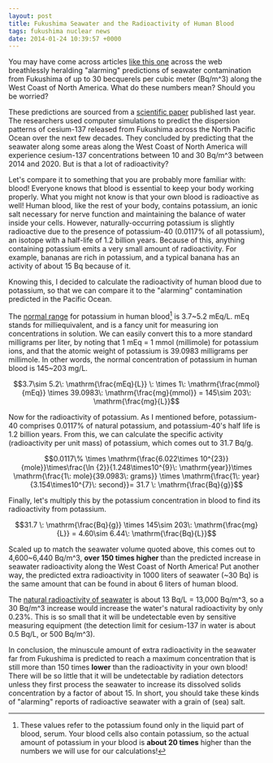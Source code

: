 ```yaml
---
layout: post
title: Fukushima Seawater and the Radioactivity of Human Blood
tags: fukushima nuclear news
date: 2014-01-24 10:39:57 +0000
---
```


You may have come across articles [like this
one](http://www.naturalnews.com/043585_fukushima_radiation_pacific_ocean_marine_science_organization.html)
across the web breathlessly heralding "alarming" predictions of seawater
contamination from Fukushima of up to 30 becquerels per cubic meter
(Bq/m^3) along the West Coast of North America. What do these numbers
mean? Should you be worried?

<!--more-->

These predictions are sourced from a [scientific
paper](http://www.sciencedirect.com/science/article/pii/S096706371300112X)
published last year. The researchers used computer simulations to
predict the dispersion patterns of cesium-137 released from Fukushima
across the North Pacific Ocean over the next few decades. They concluded
by predicting that the seawater along some areas along the West Coast of
North America will experience cesium-137 concentrations between 10 and
30 Bq/m^3 between 2014 and 2020. But is that a lot of radioactivity?

Let's compare it to something that you are probably more familiar with:
blood! Everyone knows that blood is essential to keep your body working
properly. What you might not know is that your own blood is radioactive
as well! Human blood, like the rest of your body, contains potassium, an
ionic salt necessary for nerve function and maintaining the balance of
water inside your cells. However, naturally-occurring potassium is
slightly radioactive due to the presence of potassium-40 (0.0117% of all
potassium), an isotope with a half-life of 1.2 billion years. Because of
this, anything containing potassium emits a very small amount of
radioactivity. For example, bananas are rich in potassium, and a typical
banana has an activity of about 15 Bq because of it.

Knowing this, I decided to calculate the radioactivity of human blood
due to potassium, so that we can compare it to the "alarming"
contamination predicted in the Pacific Ocean.

The [normal
range](http://www.nlm.nih.gov/medlineplus/ency/article/003484.htm) for
potassium in human blood[^1] is 3.7~5.2 mEq/L. mEq stands for
milliequivalent, and is a fancy unit for measuring ion concentrations in
solution. We can easily convert this to a more standard milligrams per
liter, by noting that 1 mEq = 1 mmol (millimole) for potassium ions, and
that the atomic weight of potassium is 39.0983 milligrams per millimole.
In other words, the normal concentration of potassium in human blood is
145~203 mg/L.

$$3.7\sim 5.2\: \mathrm{\frac{mEq}{L}} \: \times 1\: \mathrm{\frac{mmol}{mEq}} \times 39.0983\: \mathrm{\frac{mg}{mmol}} =  145\sim 203\: \mathrm{\frac{mg}{L}}$$

Now for the radioactivity of potassium. As I mentioned before,
potassium-40 comprises 0.0117% of natural potassium, and potassium-40's
half life is 1.2 billion years. From this, we can calculate the specific
activity (radioactivity per unit mass) of potassium, which comes out to
31.7 Bq/g.

$$0.0117\% \times \mathrm{\frac{6.022\times 10^{23}}{mole}}\times\frac{\ln {2}}{1.248\times10^{9}\: \mathrm{year}}\times \mathrm{\frac{1\: mole}{39.0983\: grams}} \times \mathrm{\frac{1\: year}{3.154\times10^{7}\: second}}= 31.7 \: \mathrm{\frac{Bq}{g}}$$

Finally, let's multiply this by the potassium concentration in blood to
find its radioactivity from potassium.

$$31.7 \: \mathrm{\frac{Bq}{g}} \times 145\sim 203\: \mathrm{\frac{mg}{L}} = 4.60\sim 6.44\: \mathrm{\frac{Bq}{L}}$$

Scaled up to match the seawater volume quoted above, this comes out to
4,600~6,440 Bq/m^3, **over 150 times higher** than the predicted
increase in seawater radioactivity along the West Coast of North
America! Put another way, the predicted extra radioactivity in 1000
liters of seawater (~30 Bq) is the same amount that can be found in
about 6 liters of human blood.

The [natural radioactivity of
seawater](http://www.dailykos.com/story/2013/11/07/1253941/-Putting-Fukushima-in-Perspetive-A-primer-on-radioactivity-in-the-Ocean#)
is about 13 Bq/L = 13,000 Bq/m^3, so a 30 Bq/m^3 increase would
increase the water's natural radioactivity by only 0.23%. This is so
small that it will be undetectable even by sensitive measuring equipment
(the detection limit for cesium-137 in water is about 0.5 Bq/L, or 500
Bq/m^3).

In conclusion, the minuscule amount of extra radioactivity in the
seawater far from Fukushima is predicted to reach a maximum
concentration that is still more than 150 times **lower** than the
radioactivity in your own blood! There will be so little that it will be
undetectable by radiation detectors unless they first process the
seawater to increase its dissolved solids concentration by a factor of
about 15. In short, you should take these kinds of "alarming" reports of
radioactive seawater with a grain of (sea) salt.

[^1]: These values refer to the potassium found only in the liquid part
    of blood, serum. Your blood cells also contain potassium, so the
    actual amount of potassium in your blood is **about 20 times**
    higher than the numbers we will use for our calculations!
